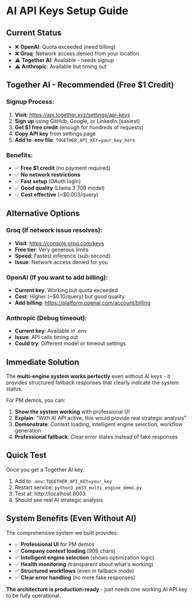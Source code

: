 # AI API Keys Setup Guide

## Current Status
- ❌ **OpenAI**: Quota exceeded (need billing)  
- ❌ **Groq**: Network access denied from your location
- ⚠️ **Together AI**: Available - needs signup
- ⚠️ **Anthropic**: Available but timing out

## Together AI - Recommended (Free $1 Credit)

### Signup Process:
1. **Visit**: https://api.together.xyz/settings/api-keys
2. **Sign up** using GitHub, Google, or LinkedIn (easiest)
3. **Get $1 free credit** (enough for hundreds of requests)
4. **Copy API key** from settings page
5. **Add to .env file**: `TOGETHER_API_KEY=your_key_here`

### Benefits:
- ✅ **Free $1 credit** (no payment required)
- ✅ **No network restrictions** 
- ✅ **Fast setup** (OAuth login)
- ✅ **Good quality** (Llama 3 70B model)
- ✅ **Cost effective** (~$0.003/query)

## Alternative Options

### Groq (If network issue resolves):
- **Visit**: https://console.groq.com/keys  
- **Free tier**: Very generous limits
- **Speed**: Fastest inference (sub-second)
- **Issue**: Network access denied for you

### OpenAI (If you want to add billing):
- **Current key**: Working but quota exceeded
- **Cost**: Higher (~$0.10/query) but good quality
- **Add billing**: https://platform.openai.com/account/billing

### Anthropic (Debug timeout):
- **Current key**: Available in .env
- **Issue**: API calls timing out
- **Could try**: Different model or timeout settings

## Immediate Solution

The **multi-engine system works perfectly** even without AI keys - it provides structured fallback responses that clearly indicate the system status.

For PM demos, you can:
1. **Show the system working** with professional UI
2. **Explain**: "With AI API active, this would provide real strategic analysis"  
3. **Demonstrate**: Context loading, intelligent engine selection, workflow generation
4. **Professional fallback**: Clear error states instead of fake responses

## Quick Test

Once you get a Together AI key:
1. Add to `.env`: `TOGETHER_API_KEY=your_key`
2. Restart service: `python3 pm33_multi_engine_demo.py`
3. Test at: http://localhost:8003
4. Should see real AI strategic analysis

## System Benefits (Even Without AI)

The comprehensive system we built provides:
- ✅ **Professional UI** for PM demos
- ✅ **Company context loading** (909 chars)
- ✅ **Intelligent engine selection** (shows optimization logic)
- ✅ **Health monitoring** (transparent about what's working)
- ✅ **Structured workflows** (even in fallback mode)
- ✅ **Clear error handling** (no more fake responses)

**The architecture is production-ready** - just needs one working AI API key to be fully operational.